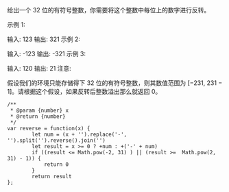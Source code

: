 给出一个 32 位的有符号整数，你需要将这个整数中每位上的数字进行反转。

示例 1:

输入: 123
输出: 321
 示例 2:

输入: -123
输出: -321
示例 3:

输入: 120
输出: 21
注意:

假设我们的环境只能存储得下 32 位的有符号整数，则其数值范围为 [−231,  231 − 1]。请根据这个假设，如果反转后整数溢出那么就返回 0。

```
/**
 * @param {number} x
 * @return {number}
 */
var reverse = function(x) {
        let num = (x + '').replace('-', '').split('').reverse().join('')
        let result = x >= 0 ? +num : +('-' + num) 
        if ((result <= Math.pow(-2, 31) ) || (result >=  Math.pow(2, 31) - 1)) { 
            return 0
        }
        return result
};
```
